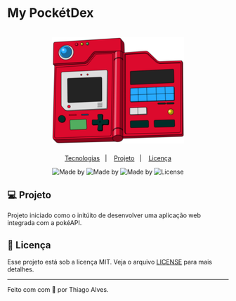 # My PockétDex


<h1 align="center">
  <img alt="Happy" title="Happy" width="300px" src="Preview/pokedex.png" />
</h1>

<p align="center">     
  <a href="#-tecnologias">Tecnologias</a>&nbsp;&nbsp;&nbsp;|&nbsp;&nbsp;&nbsp; 
  <a href="#-projeto">Projeto</a>&nbsp;&nbsp;&nbsp;|&nbsp;&nbsp;&nbsp;  
  <a href="#memo-licença">Licença</a>      
</p>                     
                                                           
                          
<p align="center">                                                 
            

  <img alt="Made by" src="https://img.shields.io/static/v1?label=developed&message=the-one-who-knoccks&color=ff0000&labelColor=000000">
  <img alt="Made by" src="https://img.shields.io/static/v1?label=Framework&message=Reactjs&color=2a9df4&labelColor=000000">
  <img alt="Made by" src="https://img.shields.io/static/v1?label=Project&message=v1.0&color=149414&labelColor=000000">
  <img alt="License" src="https://img.shields.io/static/v1?label=license&message=MIT&color=FFFF00&labelColor=000000">
          
</p>       

   


## 💻 Projeto

Projeto iniciado como o initúito de desenvolver uma aplicação web integrada com a pokéAPI.


 
 
  
## :memo: Licença

Esse projeto está sob a licença MIT. Veja o arquivo [LICENSE](LICENSE.md) para mais detalhes.

---

Feito com com 💜 por Thiago Alves.
